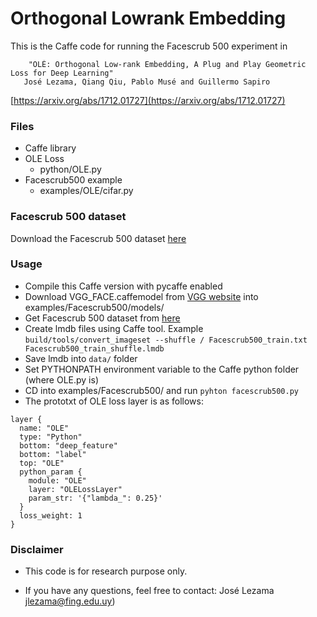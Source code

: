 # Orthogonal Lowrank Embedding

This is the Caffe code for running the Facescrub 500 experiment in

```
    "OLÉ: Orthogonal Low-rank Embedding, A Plug and Play Geometric Loss for Deep Learning" 
   José Lezama, Qiang Qiu, Pablo Musé and Guillermo Sapiro
```
[https://arxiv.org/abs/1712.01727](https://arxiv.org/abs/1712.01727)

### Files
- Caffe library
- OLE Loss
  * python/OLE.py
- Facescrub500  example
  * examples/OLE/cifar.py

### Facescrub 500 dataset
Download the Facescrub 500 dataset [here](https://iie.fing.edu.uy/~jlezama/datasets/Facescrub500/)

### Usage
- Compile this Caffe version with pycaffe enabled
- Download VGG_FACE.caffemodel from [VGG website](http://www.robots.ox.ac.uk/~vgg/software/vgg_face/) into examples/Facescrub500/models/
- Get Facescrub 500 dataset from [here](https://iie.fing.edu.uy/~jlezama/datasets/Facescrub500/)
- Create lmdb files using Caffe tool. Example
```build/tools/convert_imageset --shuffle / Facescrub500_train.txt Facescrub500_train_shuffle.lmdb```
- Save lmdb into ```data/``` folder
- Set PYTHONPATH environment variable to the Caffe python folder (where OLE.py is)
- CD into examples/Facescrub500/ and run ```pyhton facescrub500.py```
- The prototxt of OLE loss layer is as follows:

```
layer {
  name: "OLE"
  type: "Python"
  bottom: "deep_feature"
  bottom: "label"
  top: "OLE"
  python_param {
    module: "OLE"
    layer: "OLELossLayer"
    param_str: '{"lambda_": 0.25}'
  }
  loss_weight: 1
}
```



### Disclaimer
- This code is for research purpose only.

- If you have any questions, feel free to contact:
 José  Lezama jlezama@fing.edu.uy)
